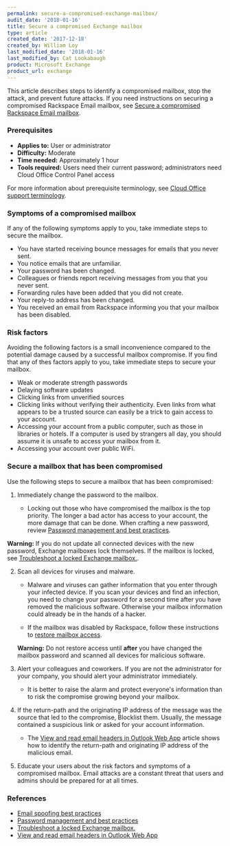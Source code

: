```yaml
---
permalink: secure-a-compromised-exchange-mailbox/
audit_date: '2018-01-16'
title: Secure a compromised Exchange mailbox
type: article
created_date: '2017-12-18'
created_by: William Loy
last_modified_date: '2018-01-16'
last_modified_by: Cat Lookabaugh
product: Microsoft Exchange
product_url: exchange
---
```


This article describes steps to identify a compromised mailbox, stop the attack, and prevent future attacks. If you need instructions on securing a compromised Rackspace Email mailbox, see [Secure a compromised Rackspace Email mailbox](/support/how-to/secure-a-compromised-rackspace-email-mailbox).

### Prerequisites

- **Applies to:** User or administrator
- **Difficulty:** Moderate
- **Time needed:** Approximately 1 hour
- **Tools required:** Users need their current password; administrators need Cloud Office Control Panel access

For more information about prerequisite terminology, see [Cloud Office support terminology](/support/how-to/cloud-office-support-terminology/).


### Symptoms of a compromised mailbox

If any of the following symptoms apply to you, take immediate steps to secure the mailbox.

- You have started receiving bounce messages for emails that you never sent.
- You notice emails that are unfamiliar.
- Your password has been changed.
- Colleagues or friends report receiving messages from you that you never sent.
- Forwarding rules have been added that you did not create.
- Your reply-to address has been changed.
- You received an email from Rackspace informing you that your mailbox has been disabled.


### Risk factors

Avoiding the following factors is a small inconvenience compared to the potential damage caused by a successful mailbox compromise. If you find that any of thes factors apply to you, take immediate steps to secure your mailbox.

- Weak or moderate strength passwords
- Delaying software updates
- Clicking links from unverified sources
- Clicking links without verifying their authenticity. Even links from what appears to be a trusted source can easily be a trick to gain access to your account.
- Accessing your account from a public computer, such as those in libraries or hotels. If a computer is used by strangers all day, you should assume it is unsafe to access your mailbox from it.
- Accessing your account over public WiFi.


### Secure a mailbox that has been compromised

Use the following steps to secure a mailbox that has been compromised:

1. Immediately change the password to the mailbox.

    - Locking out those who have compromised the mailbox is the top priority. The longer a bad actor has access to your account, the more damage that can be done. When crafting a new password, review [Password management and best practices](/support/how-to/password-management-and-best-practices/#password-best-practices).

  **Warning:** If you do not update all connected devices with the new password, Exchange mailboxes lock themselves. If the mailbox is locked, see [Troubleshoot a locked Exchange mailbox.](/support/how-to/troubleshoot-a-locked-exchange-mailbox).

2. Scan all devices for viruses and malware.

    - Malware and viruses can gather information that you enter through your infected device. If you scan your devices and find an infection, you need to change your password for a second time after you have removed the malicious software. Otherwise your mailbox information could already be in the hands of a hacker.

    - If the mailbox was disabled by Rackspace, follow these instructions to [restore mailbox access](/support/how-to/disable-or-enable-exchange-email-access/#restore-mailbox-access).

    **Warning:** Do not restore access until **after** you have changed the mailbox password and scanned all devices for malicious software.

3. Alert your colleagues and coworkers. If you are not the administrator for your company, you should alert your administrator immediately.

    - It is better to raise the alarm and protect everyone's information than to risk the compromise growing beyond your mailbox.

4. If the return-path and the originating IP address of the message was the source that led to the compromise, Blocklist them. Usually, the message contained a suspicious link or asked for your account information.

    - The [View and read email headers in Outlook Web App](/support/how-to/view-and-read-email-headers-in-owa) article shows how to identify the return-path and originating IP address of the malicious email.

5. Educate your users about the risk factors and symptoms of a compromised mailbox. Email attacks are a constant threat that users and admins should be prepared for at all times.



### References

- [Email spoofing best practices](/support/how-to/email-spoofing-best-practices-for-exachange-users)
- [Password management and best practices](/support/how-to/password-management-and-best-practices/#password-best-practices)
- [Troubleshoot a locked Exchange mailbox.](/support/how-to/troubleshoot-a-locked-exchange-mailbox)
- [View and read email headers in Outlook Web App](/support/how-to/view-and-read-email-headers-in-owa)

